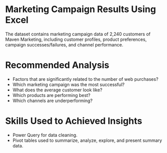 # Marketing Campaign Results Using Excel

The dataset contains marketing campaign data of 2,240 customers of Maven Marketing, including
customer profiles, product preferences, campaign successes/failures, and channel performance.

# Recommended Analysis
* Factors that are significantly related to the number of web purchases?
* Which marketing campaign was the most successful?
* What does the average customer look like?
* Which products are performing best?
* Which channels are underperforming?

# Skills Used to Achieved Insights
* Power Query for data cleaning.
* Pivot tables used to summarize, analyze, explore, and present summary data.
  
